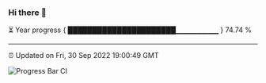 ### Hi there 👋

⏳ Year progress { ██████████████████████▁▁▁▁▁▁▁▁ } 74.74 %

---

⏰ Updated on Fri, 30 Sep 2022 19:00:49 GMT

![Progress Bar CI](https://github.com/liununu/liununu/workflows/Progress%20Bar%20CI/badge.svg)
